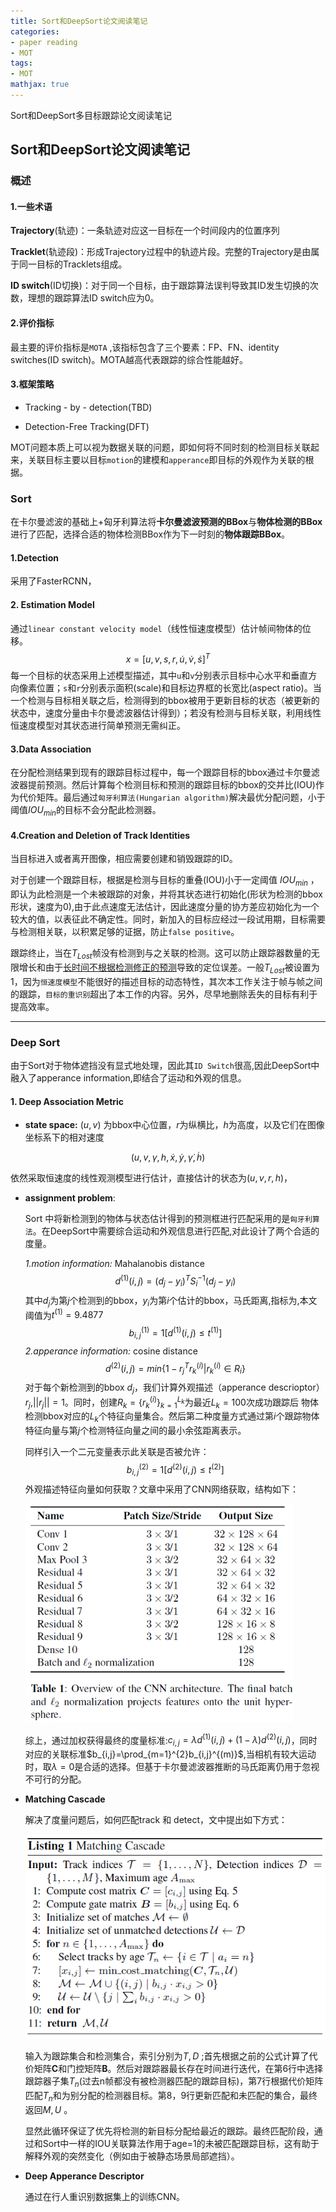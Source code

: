 ```yaml
---
title: Sort和DeepSort论文阅读笔记
categories:
- paper reading
- MOT 
tags:
- MOT
mathjax: true
---
```


Sort和DeepSort多目标跟踪论文阅读笔记

<!-- more -->

## Sort和DeepSort论文阅读笔记

### 概述

#### 1.一些术语

**Trajectory**(轨迹)：一条轨迹对应这一目标在一个时间段内的位置序列

**Tracklet**(轨迹段)：形成Trajectory过程中的轨迹片段。完整的Trajectory是由属于同一目标的Tracklets组成。

**ID switch**(ID切换)：对于同一个目标，由于跟踪算法误判导致其ID发生切换的次数，理想的跟踪算法ID switch应为0。

#### 2.评价指标

最主要的评价指标是`MOTA` ,该指标包含了三个要素：FP、FN、identity switches(ID switch)。MOTA越高代表跟踪的综合性能越好。

#### 3.框架策略

- Tracking - by - detection(TBD)

- Detection-Free Tracking(DFT)

MOT问题本质上可以视为数据关联的问题，即如何将不同时刻的检测目标关联起来，关联目标主要以目标`motion`的建模和`apperance`即目标的外观作为关联的根据。



### Sort

在卡尔曼滤波的基础上+匈牙利算法将**卡尔曼滤波预测的BBox**与**物体检测的BBox**进行了匹配，选择合适的物体检测BBox作为下一时刻的**物体跟踪BBox**。

#### 1.Detection

采用了FasterRCNN，

#### 2. Estimation Model

通过`linear constant velocity model`（线性恒速度模型）估计帧间物体的位移。
$$
x = [u,v,s,r,\dot{u},\dot{v},\dot{s}]^{T}
$$
每一个目标的状态采用上述模型描述，其中`u`和`v`分别表示目标中心水平和垂直方向像素位置；`s`和`r`分别表示面积(scale)和目标边界框的长宽比(aspect ratio)。当一个检测与目标相关联之后，检测得到的bbox被用于更新目标的状态（被更新的状态中，速度分量由卡尔曼滤波器估计得到）；若没有检测与目标关联，利用线性恒速度模型对其状态进行简单预测无需纠正。

#### 3.Data Association

在分配检测结果到现有的跟踪目标过程中，每一个跟踪目标的bbox通过卡尔曼滤波器提前预测。然后计算每个检测目标和预测的跟踪目标的bbox的交并比(IOU)作为代价矩阵。最后通过`匈牙利算法(Hungarian algorithm)`解决最优分配问题，小于阈值$IOU_{min}$的目标不会分配此检测器。

#### 4.Creation and Deletion of Track Identities

当目标进入或者离开图像，相应需要创建和销毁跟踪的ID。

对于创建一个跟踪目标，根据是检测与目标的重叠(IOU)小于一定阈值 $IOU_{min}$ ，即认为此检测是一个未被跟踪的对象，并将其状态进行初始化(形状为检测的bbox形状，速度为0),由于此点速度无法估计，因此速度分量的协方差应初始化为一个较大的值，以表征此不确定性。同时，新加入的目标应经过一段试用期，目标需要与检测相关联，以积累足够的证据，防止`false positive`。

跟踪终止，当在$T_{Lost}$帧没有检测到与之关联的检测。这可以防止跟踪器数量的无限增长和由于<u>长时间不根据检测修正的预测</u>导致的定位误差。一般$T_{Lost}$被设置为1，因为`恒速度模型`不能很好的描述目标的动态特性，其次本工作关注于帧与帧之间的跟踪，`目标的重识别`超出了本工作的内容。另外，尽早地删除丢失的目标有利于提高效率。

----

### Deep Sort

由于Sort对于物体遮挡没有显式地处理，因此其`ID Switch`很高,因此DeepSort中融入了apperance information,即结合了运动和外观的信息。

#### 1. Deep Association Metric

- **state space:** $(u,v)$ 为bbox中心位置，$r$为纵横比，$h$为高度，以及它们在图像坐标系下的相对速度

$$
(u,v,\gamma,h,\dot{x},\dot{y},\dot{\gamma},\dot{h})
$$

依然采取恒速度的线性观测模型进行估计，直接估计的状态为$(u,v,r,h)$，



- **assignment problem**:

  Sort 中将新检测到的物体与状态估计得到的预测框进行匹配采用的是`匈牙利算法`。在DeepSort中需要综合运动和外观信息进行匹配,对此设计了两个合适的度量。

  *1.motion information:* Mahalanobis distance
  $$
  d^{(1)}(i,j)=(d_j-y_i)^{T}S_i^{-1}(d_j-y_i)
  $$
  其中$d_j$为第$j$个检测到的bbox，$y_i$为第$i$个估计的bbox，马氏距离,指标为,本文阈值为$t^{(1)} = 9.4877$
  $$
  b_{i,j}^{(1)}=1[d^{(1)}(i,j)\leq t^{(1)}]
  $$
  *2.apperance information:* cosine distance
  $$
  d^{(2)}(i,j)=min\{1-r_j{}^{T}r_k^{(i)}|r_k^{(i)}\in R_i\}
  $$
  对于每个新检测到的bbox $d_j$，我们计算外观描述（apperance descrioptor）$r_j$,$||r_j||=1$。同时，创建$R_k=\{r_k^{(i)}\}_{k=1}^{L_k}$为最近$L_k=100$次成功跟踪后 物体检测bbox对应的$L_k$个特征向量集合。然后第二种度量方式通过第$i$个跟踪物体特征向量与第$j$个检测特征向量之间的最小余弦距离表示。

  同样引入一个二元变量表示此关联是否被允许：
  $$
  b_{i,j}^{(2)}=1[d^{(2)}(i,j)\leq t^{(2)}]
  $$
  外观描述特征向量如何获取？文章中采用了CNN网络获取，结构如下：
  
  <img src="Sort_DeepSort_read/cnn.png" style="zoom:75%;" />
  
  综上，通过加权获得最终的度量标准:$c_{i,j}=\lambda d^{(1)}(i,j)+(1-\lambda)d^{(2)}(i,j)$，同时对应的关联标准$b_{i,j}=\prod_{m=1}^{2}b_{i,j}^{(m)}$,当相机有较大运动时，取$\lambda=0$是合适的选择。但基于卡尔曼滤波器推断的马氏距离仍用于忽视不可行的分配。

- **Matching Cascade**

  解决了度量问题后，如何匹配track 和 detect，文中提出如下方式：

  ![](Sort_DeepSort_read/match.png)

  输入为跟踪集合和检测集合，索引分别为$T,D$ ;首先根据之前的公式计算了代价矩阵**C**和门控矩阵**B**。然后对跟踪器最长存在时间进行迭代，在第6行中选择跟踪器子集$T_n$(过去n帧都没有被检测器匹配的跟踪目标)，第7行根据代价矩阵匹配$T_n$和为别分配的检测器目标。第8，9行更新匹配和未匹配的集合，最终返回$M,U$ 。

  显然此循环保证了优先将检测的新目标分配给最近的跟踪。最终匹配阶段，通过和Sort中一样的IOU关联算法作用于age=1的未被匹配跟踪目标，这有助于解释外观的突然变化（例如由于被静态场景局部遮挡）。

  

- **Deep Apperance Descriptor**

  通过在行人重识别数据集上的训练CNN。


